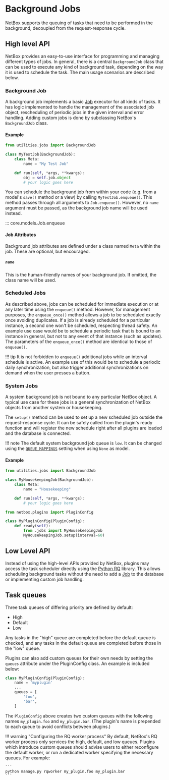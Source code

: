 # Background Jobs

NetBox supports the queuing of tasks that need to be performed in the background, decoupled from the request-response cycle.

## High level API

NetBox provides an easy-to-use interface for programming and managing different types of jobs. In general, there is a central `BackgroundJob` class that can be used to execute any kind of background task, depending on the way it is used to schedule the task. The main usage scenarios are described below.

### Background Job

A background job implements a basic [Job](../../models/core/job.md) executor for all kinds of tasks. It has logic implemented to handle the management of the associated job object, rescheduling of periodic jobs in the given interval and error handling. Adding custom jobs is done by subclassing NetBox's `BackgroundJob` class.

#### Example

```python title="jobs.py"
from utilities.jobs import BackgroundJob

class MyTestJob(BackgroundJob):
    class Meta:
        name = "My Test Job"

    def run(self, *args, **kwargs):
        obj = self.job.object
        # your logic goes here
```

You can schedule the background job from within your code (e.g. from a model's `save()` method or a view) by calling `MyTestJob.enqueue()`. This method passes through all arguments to `Job.enqueue()`. However, no `name` argument must be passed, as the background job name will be used instead.

::: core.models.Job.enqueue

#### Job Attributes

Background job attributes are defined under a class named `Meta` within the job. These are optional, but encouraged.

##### `name`

This is the human-friendly names of your background job. If omitted, the class name will be used.

### Scheduled Jobs

As described above, jobs can be scheduled for immediate execution or at any later time using the `enqueue()` method. However, for management purposes, the `enqueue_once()` method allows a job to be scheduled exactly once avoiding duplicates. If a job is already scheduled for a particular instance, a second one won't be scheduled, respecting thread safety. An example use case would be to schedule a periodic task that is bound to an instance in general, but not to any event of that instance (such as updates). The parameters of the `enqueue_once()` method are identical to those of `enqueue()`.

!!! tip
    It is not forbidden to `enqueue()` additional jobs while an interval schedule is active. An example use of this would be to schedule a periodic daily synchronization, but also trigger additional synchronizations on demand when the user presses a button.

### System Jobs

A system background job is not bound to any particular NetBox object. A typical use case for these jobs is a general synchronization of NetBox objects from another system or housekeeping.

The `setup()` method can be used to set up a new scheduled job outside the request-response cycle. It can be safely called from the plugin's ready function and will register the new schedule right after all plugins are loaded and the database is connected.

!!! note
    The default system background job queue is `low`. It can be changed using the [`QUEUE_MAPPINGS`](../../configuration/miscellaneous.md#queue_mappings) setting when using `None` as model.

#### Example

```python title="jobs.py"
from utilities.jobs import BackgroundJob

class MyHousekeepingJob(BackgroundJob):
    class Meta:
        name = "Housekeeping"

    def run(self, *args, **kwargs):
        # your logic goes here
```
```python title="__init__.py"
from netbox.plugins import PluginConfig

class MyPluginConfig(PluginConfig):
    def ready(self):
        from .jobs import MyHousekeepingJob
        MyHousekeepingJob.setup(interval=60)
```

## Low Level API

Instead of using the high-level APIs provided by NetBox, plugins may access the task scheduler directly using the [Python RQ](https://python-rq.org/) library. This allows scheduling background tasks without the need to add a [Job](../../models/core/job.md) to the database or implementing custom job handling.

## Task queues

Three task queues of differing priority are defined by default:

* High
* Default
* Low

Any tasks in the "high" queue are completed before the default queue is checked, and any tasks in the default queue are completed before those in the "low" queue.

Plugins can also add custom queues for their own needs by setting the `queues` attribute under the PluginConfig class. An example is included below:

```python
class MyPluginConfig(PluginConfig):
    name = 'myplugin'
    ...
    queues = [
        'foo',
        'bar',
    ]
```

The `PluginConfig` above creates two custom queues with the following names `my_plugin.foo` and `my_plugin.bar`. (The plugin's name is prepended to each queue to avoid conflicts between plugins.)

!!! warning "Configuring the RQ worker process"
    By default, NetBox's RQ worker process only services the high, default, and low queues. Plugins which introduce custom queues should advise users to either reconfigure the default worker, or run a dedicated worker specifying the necessary queues. For example:
    
    ```
    python manage.py rqworker my_plugin.foo my_plugin.bar
    ```
